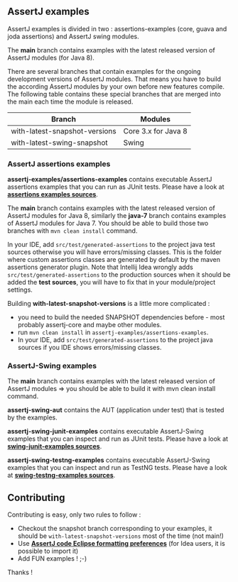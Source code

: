 ## AssertJ examples

AssertJ examples is divided in two : assertions-examples (core, guava and joda assertions) and AssertJ swing modules.

The **main** branch contains examples with the latest released version of AssertJ modules (for Java 8).

There are several branches that contain examples for the ongoing development versions of AssertJ modules. That means you have to build the according AssertJ modules by your own before new features compile. The following table contains these special branches that are merged into the main each time the module is released.

| Branch                        | Modules                                    |
| ----------------------------- | ------------------------------------------ |
| with-latest-snapshot-versions | Core 3.x for Java 8 |
| with-latest-swing-snapshot    | Swing                                      |


### AssertJ assertions examples

**assertj-examples/assertions-examples** contains executable AssertJ assertions examples that you can run as JUnit tests.
Please have a look at **[assertions examples sources](assertions-examples/src/test/java/org/assertj/examples)**.

The **main** branch contains examples with the latest released version of AssertJ modules for Java 8, similarly the **java-7** branch contains examples of AssertJ modules for Java 7.
You should be able to build those two branches with `mvn clean install` command.

In your IDE, add `src/test/generated-assertions` to the project java test sources otherwise you will have errors/missing classes.
This is the folder where custom assertions classes are generated by default by the maven assertions generator plugin. 
Note that Intellij Idea wrongly adds `src/test/generated-assertions` to the production sources when it should be added the **test sources**, you will have to fix that in your module/project settings. 

Building **with-latest-snapshot-versions** is a little more complicated :
- you need to build the needed SNAPSHOT dependencies before - most probably assertj-core and maybe other modules. 
- run `mvn clean install` in `assertj-examples/assertions-examples`.
- In your IDE, add `src/test/generated-assertions` to the project java sources if you IDE shows errors/missing classes.  

### AssertJ-Swing examples

The **main** branch contains examples with the latest released version of AssertJ modules => you should be able to build it with mvn clean install command.

**assertj-swing-aut** contains the AUT (application under test) that is tested by the examples.

**assertj-swing-junit-examples** contains executable AssertJ-Swing examples that you can inspect and run as JUnit tests.
Please have a look at **[swing-junit-examples sources](assertj-swing-junit-examples/src/test/java/org/assertj/swing/junit/examples)**.

**assertj-swing-testng-examples** contains executable AssertJ-Swing examples that you can inspect and run as TestNG tests.
Please have a look at **[swing-testng-examples sources](assertj-swing-testng-examples/src/test/java/org/assertj/swing/testng/examples)**.


## Contributing

Contributing is easy, only two rules to follow : 
* Checkout the snapshot branch corresponding to your examples, it should be `with-latest-snapshot-versions` most of the time (not main!) 
* Use **[AssertJ code Eclipse formatting preferences](https://github.com/joel-costigliola/assertj-core/blob/main/src/ide-support/assertj-eclipse-formatter.xml)** (for Idea users, it is possible to import it)
* Add FUN examples ! ;-)

Thanks !

